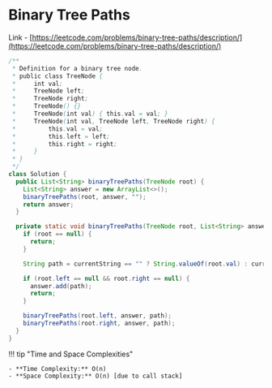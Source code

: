 # Binary Tree Paths

Link - [https://leetcode.com/problems/binary-tree-paths/description/](https://leetcode.com/problems/binary-tree-paths/description/)

```java
/**
 * Definition for a binary tree node.
 * public class TreeNode {
 *     int val;
 *     TreeNode left;
 *     TreeNode right;
 *     TreeNode() {}
 *     TreeNode(int val) { this.val = val; }
 *     TreeNode(int val, TreeNode left, TreeNode right) {
 *         this.val = val;
 *         this.left = left;
 *         this.right = right;
 *     }
 * }
 */
class Solution {
  public List<String> binaryTreePaths(TreeNode root) {
    List<String> answer = new ArrayList<>();
    binaryTreePaths(root, answer, "");
    return answer;
  }

  private static void binaryTreePaths(TreeNode root, List<String> answer, String currentString) {
    if (root == null) {
      return;
    }

    String path = currentString == "" ? String.valueOf(root.val) : currentString + "->" + String.valueOf(root.val);

    if (root.left == null && root.right == null) {
      answer.add(path);
      return;
    }

    binaryTreePaths(root.left, answer, path);
    binaryTreePaths(root.right, answer, path);
  }
}
```

!!! tip "Time and Space Complexities"

    - **Time Complexity:** O(n)
    - **Space Complexity:** O(n) [due to call stack]
